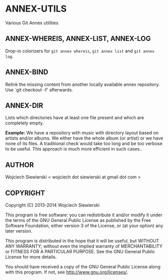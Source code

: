 ANNEX-UTILS
===========

Various Git Annex utilities

ANNEX-WHEREIS, ANNEX-LIST, ANNEX-LOG
------------------------------------

Drop-in colorizers for `git annex whereis`, `git annex list` and `git
annex log`.

ANNEX-BIND
----------

Relink the missing content from another locally available annex
repository. Use `git checkout -f' afterwards.


ANNEX-DIR
---------

Lists which directories have at least one file present and which are
completely empty.

**Example:** We have a repository with music with directory layout
based on artists and/or albums. We either have the whole album (or
artist) or we have none of its files. A traditional check would take
too long and be too verbose to be useful. This approach is much more
efficient in such cases..

AUTHOR
------

Wojciech Siewierski < wojciech dot siewierski at gmail dot com >

COPYRIGHT
---------

Copyright (C) 2013-2014  Wojciech Siewierski

This program is free software: you can redistribute it and/or modify
it under the terms of the GNU General Public License as published by
the Free Software Foundation, either version 3 of the License, or
(at your option) any later version.

This program is distributed in the hope that it will be useful,
but WITHOUT ANY WARRANTY; without even the implied warranty of
MERCHANTABILITY or FITNESS FOR A PARTICULAR PURPOSE.  See the
GNU General Public License for more details.

You should have received a copy of the GNU General Public License
along with this program.  If not, see <http://www.gnu.org/licenses/>.
